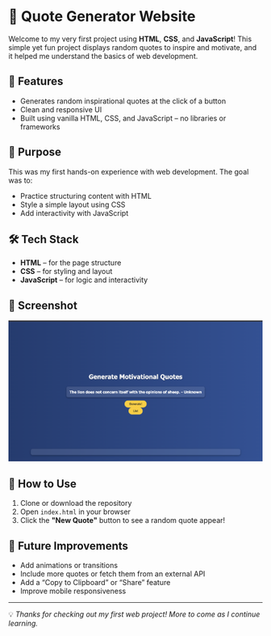 # 🌟 Quote Generator Website

Welcome to my very first project using **HTML**, **CSS**, and **JavaScript**! This simple yet fun project displays random quotes to inspire and motivate, and it helped me understand the basics of web development.

## 🚀 Features

- Generates random inspirational quotes at the click of a button  
- Clean and responsive UI  
- Built using vanilla HTML, CSS, and JavaScript – no libraries or frameworks

## 🎯 Purpose

This was my first hands-on experience with web development. The goal was to:

- Practice structuring content with HTML  
- Style a simple layout using CSS  
- Add interactivity with JavaScript

## 🛠️ Tech Stack

- **HTML** – for the page structure  
- **CSS** – for styling and layout  
- **JavaScript** – for logic and interactivity

## 📸 Screenshot

<!-- Replace with an actual screenshot if available -->
![Screenshot of Quote Generator Website](screenshot.png)

## 📂 How to Use

1. Clone or download the repository  
2. Open `index.html` in your browser  
3. Click the **"New Quote"** button to see a random quote appear!

## 📌 Future Improvements

- Add animations or transitions  
- Include more quotes or fetch them from an external API  
- Add a “Copy to Clipboard” or “Share” feature  
- Improve mobile responsiveness

---

💡 *Thanks for checking out my first web project! More to come as I continue learning.*
